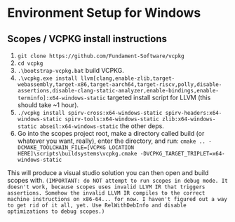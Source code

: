 # Environment Setup for Windows

## Scopes / VCPKG install instructions

1. `git clone https://github.com/Fundament-Software/vcpkg`
2. `cd vcpkg`
3. `.\bootstrap-vcpkg.bat` build VCPKG.
4. `.\vcpkg.exe install llvm[clang,enable-zlib,target-webassembly,target-x86,target-aarch64,target-riscv,polly,disable-assertions,disable-clang-static-analyzer,enable-bindings,enable-terminfo]:x64-windows-static` targeted install script for LLVM (this should take ~1 hour).
5. `./vcpkg install spirv-cross:x64-windows-static spirv-headers:x64-windows-static spirv-tools:x64-windows-static zlib:x64-windows-static abseil:x64-windows-static` the other deps.
6. Go into the scopes project root, make a directory called build (or whatever you want, really), enter the directory, and run: `cmake .. -DCMAKE_TOOLCHAIN_FILE=[VCPKG LOCATION HERE]\scripts\buildsystems\vcpkg.cmake -DVCPKG_TARGET_TRIPLET=x64-windows-static`

This will produce a visual studio solution you can then open and build scopes with.
`(IMPORTANT: do NOT attempt to run scopes in debug mode. It doesn't work, because scopes uses invalid LLVM IR that triggers assertions. Somehow the invalid LLVM IR compiles to the correct machine instructions on x86-64... for now. I haven't figured out a way to get rid of it all, yet. Use RelWithDebInfo and disable optimizations to debug scopes.)`
